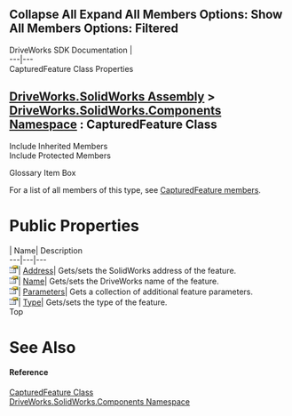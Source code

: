 Collapse All Expand All Members Options: Show All  Members Options: Filtered   
---  
DriveWorks SDK Documentation  |   
---|---  
CapturedFeature Class Properties   
  
[DriveWorks.SolidWorks Assembly](topic13342.md) > [DriveWorks.SolidWorks.Components Namespace](topic13925.md) : CapturedFeature Class  
---  
  
Include Inherited Members    
Include Protected Members    


Glossary Item Box

For a list of all members of this type, see [CapturedFeature members](topic14192.md).

# Public Properties

| Name| Description  
---|---|---  
![Public Property](dotnetimages/publicProperty.gif)| [Address](topic14197.md)| Gets/sets the SolidWorks address of the feature.   
![Public Property](dotnetimages/publicProperty.gif)| [Name](topic14198.md)| Gets/sets the DriveWorks name of the feature.   
![Public Property](dotnetimages/publicProperty.gif)| [Parameters](topic14199.md)| Gets a collection of additional feature parameters.   
![Public Property](dotnetimages/publicProperty.gif)| [Type](topic14200.md)| Gets/sets the type of the feature.   
Top

# See Also

#### Reference

[CapturedFeature Class](topic14191.md)   
[DriveWorks.SolidWorks.Components Namespace](topic13925.md)


